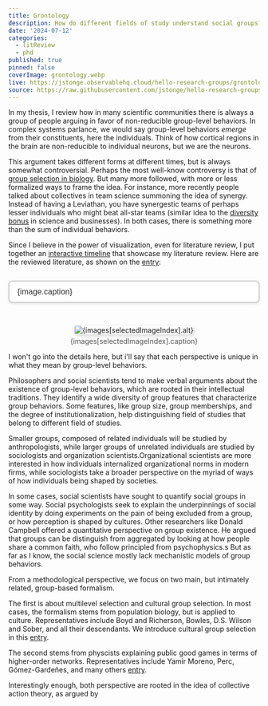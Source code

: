 ```yaml
---
title: Grontology
description: How do different fields of study understand social groups?
date: '2024-07-12'
categories:
  - litReview
  - phd
published: true
pinned: false
coverImage: grontology.webp
live: https://jstonge.observablehq.cloud/hello-research-groups/grontology
source: https://raw.githubusercontent.com/jstonge/hello-research-groups/main/docs/results/timeline.md
---
```


<script>
  import Leviathan from '$lib/assets/Leviathan_by_Thomas_Hobbes.jpg?enhanced';
	import phi from '$lib/assets/phi.webp';
	import phys from '$lib/assets/phys.webp';
	import pgg from '$lib/assets/pgg.webp';
	import sacred from '$lib/assets/sacred.webp';
	import bio from '$lib/assets/bio.webp';
	import cgs from '$lib/assets/cgs.webp';
	import socsci from '$lib/assets/socsci.webp';

  // Define the images and their captions
  let images = [
    { src: phi, alt: 'phi', caption: 'Collective intentionality' },
    { src: cgs, alt: 'cgs', caption: 'Cultural group selection' },
    { src: phys, alt: 'phys', caption: 'Physics of higher-order networks' },
    { src: bio, alt: 'bio', caption: 'Group selection in biology' },
    { src: pgg, alt: 'pgg', caption: 'Public good games' },
    { src: socsci, alt: 'socsci', caption: 'Classical social science' },
  ];
  
  // Selected image index
  let selectedImageIndex = 0;
</script>

<div class="margin-note-image">
  <enhanced:img src={Leviathan} alt="Leviathan"/>
</div>

In my thesis, I review how in many scientific communities there is always a group of people arguing in favor of non-reducible group-level behaviors. In complex systems parlance, we would say group-level behaviors _emerge_ from their constituents, here the individuals. Think of how cortical regions in the brain are non-reducible to individual neurons, but we are the neurons. 

This argument takes different forms at different times, but is always somewhat controversial. Perhaps the most well-know controversy is that of [group selection in biology](https://en.wikipedia.org/wiki/Group_selection). But many more followed, with more or less formalized ways to frame the idea. For instance, more recently people talked about collectives in team science summoning the idea of synergy. Instead of having a Leviathan, you have synergestic teams of perhaps lesser individuals who might beat all-star teams (similar idea to the [diversity bonus](https://press.princeton.edu/books/paperback/9780691191539/the-diversity-bonus?srsltid=AfmBOoo-EoLHR-t83bzxKx38XjW4M1bmX5pab_aCVHCVM56WZQEt-R-H) in science and businesses). In both cases, there is something more than the sum of individual behaviors. 

Since I believe in the power of visualization, even for literature review, I put together an [interactive timeline](https://jstonge.observablehq.cloud/hello-research-groups/grontology) that showcase my literature review. Here are the reviewed literature, as shown on the [entry](https://jstonge.observablehq.cloud/hello-research-groups/grontology):

<select bind:value={selectedImageIndex}>
  {#each images as image, index}
    <option value={index}>{image.caption}</option>
  {/each}
</select>

<figure class="image-container">
  <img src={images[selectedImageIndex].src} alt={images[selectedImageIndex].alt} />
  <figcaption>{images[selectedImageIndex].caption}</figcaption>
</figure>

I won't go into the details here, but i'll say that each perspective is unique in what they mean by group-level behaviors. 

Philosophers and social scientists tend to make verbal arguments about the existence of group-level behaviors, which are rooted in their intellectual traditions. 
They identify a wide diversity of group features that characterize group behaviors. 
Some features, like group size, group memberships, and the degree of institutionalization, help distinguishing field of studies that belong to different field of studies.

Smaller groups, composed of related individuals will be studied by anthropologists, while larger groups of unrelated individuals are studied by sociologists and organization scientists.Organizational scientists are more interested in how individuals internalized organizational norms in modern firms, while sociologists take a broader perspective on the myriad of ways of how individuals being shaped by societies. 


In some cases, social scientists have sought to quantify social groups in some way.
Social psychologists seek to explain the underpinnings of social identity by doing experiments on the pain of being excluded from a group, or how perception is shaped by cultures.
Other researchers like Donald Campbell offered a quantitative perspective on group existence.
He argued that groups can be distinguish from aggregated by looking at how people share a common faith, who follow principled from psychophysics.s
But as far as I know, the social science mostly lack mechanistic models of group behaviors.

From a methodological perspective, we focus on two main, but intimately related, group-based formalism.

The first is about multilevel selection and cultural group selection. In most cases, the formalism stems from population biology, but is applied to culture. Representatives include Boyd and Richerson, Bowles, D.S. Wilson and Sober, and all their descendants. We introduce cultural group selection in this [entry](https://jstonge.vercel.app/cgs).

The second stems from physcists explaining public good games in terms of higher-order networks. Representatives include Yamir Moreno, Perc, Gómez-Gardeñes, and many others [entry](https://jstonge.vercel.app/cgs).

Interestingly enough, both perspective are rooted in the idea of collective action theory, as argued by 

<style>
  /* Style for margin note */
  .margin-note-image {
    font-size: 12px;
    width: 200px;  /* Set the width of the image */
    float: right;  /* Align the image to the right */
    margin-left: 20px; /* Space between the text and the image */
    margin-right: -300px; /* Pull the image into the right margin */
    position: relative; /* Position relative to its normal position */
  }


  .image-container {
    text-align: center;
  }

  img {
    margin-top: 2rem;
    max-width: 100%;
    height: auto;
    border-radius: 3px;
    box-shadow: rgba(0, 0, 0, 0.15) 2px 3px 8px;
  }

  figcaption {
    margin-top: 5px;
    font-size: 14px;
    color: #555;
  }

  select {
    margin-top: 15px;
    width: 100%;
    padding: 12px 16px;
    font-size: 16px;
    color: #333;
    background-color: #fff;
    border: 2px solid #ccc;
    border-radius: 8px;
    appearance: none;
    -webkit-appearance: none;
    -moz-appearance: none;
    box-shadow: 0 2px 5px rgba(0, 0, 0, 0.1);
    cursor: pointer;
    box-sizing: border-box;
  }

  select:focus {
    outline: none;
    border-color: #007BFF;
    box-shadow: 0 0 0 3px rgba(0, 123, 255, 0.25);
  }

  .select-arrow {
    position: absolute;
    top: 50%;
    right: 16px;
    transform: translateY(-50%);
    pointer-events: none;
    font-size: 16px;
    color: #777;
  }

  @media (max-width: 768px) {
    .margin-note-image {
        font-size: 12px;
        width: 70%;  /* Set the width of the image */
        margin: 0 auto; /* Center the image horizontally */
        display: block; /* Ensure the image behaves as a block-level element */
        float: none; /* Align image with text */
        border-radius: 15%; /* Make the image round in the corner */
      }
  }
</style>
